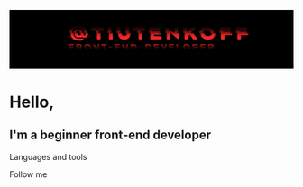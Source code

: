 ![Header](https://github.com/tiutenkoff/tiutenkoff/blob/main/assets/headgit.jpg)

# Hello,

## I'm a beginner front-end developer

Languages and tools

Follow me
